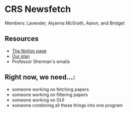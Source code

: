 # CRS Newsfetch

Members: Lavender, Alyanna McGrath, Aaron, and Bridget

## Resources
* [The Notion page](https://www.notion.so/dc35aa7dfe574f838ed3385b1263c053?v=0b496f3fad014d76acf62808ab7c2763)
* [Our plan](https://docs.google.com/document/d/1kOpHDs-8dqIQiP8ObbPP4d4n6NB_aYi5CX8tOlL9p0g/edit?usp=sharing)
* Professor Sherman's emails

## Right now, we need...:
* someone working on fetching papers
* someone working on filtering papers
* someone working on GUI
* someone combining all these things into one program
